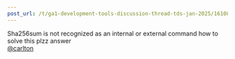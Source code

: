 ```yaml
---
post_url: /t/ga1-development-tools-discussion-thread-tds-jan-2025/161083/70
---
```

Sha256sum is not recognized as an internal or external command how to solve this plzz answer  
[@carlton](/u/carlton)